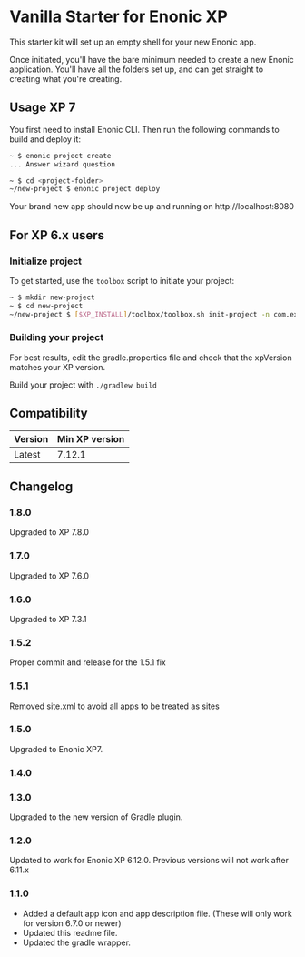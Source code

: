 # Vanilla Starter for Enonic XP

This starter kit will set up an empty shell for your new Enonic app.

Once initiated, you'll have the bare minimum needed to create a new Enonic
application. You'll have all the folders set up, and can get
straight to creating what you're creating.


## Usage XP 7

You first need to install Enonic CLI. Then run the following commands to build and deploy it:

```bash
~ $ enonic project create
... Answer wizard question

~ $ cd <project-folder>
~/new-project $ enonic project deploy
```

Your brand new app should now be up and running on http://localhost:8080


## For XP 6.x users


### Initialize project

To get started, use the `toolbox` script to initiate your project:

```bash
~ $ mkdir new-project
~ $ cd new-project
~/new-project $ [$XP_INSTALL]/toolbox/toolbox.sh init-project -n com.example.name -r starter-vanilla
```

### Building your project

For best results, edit the gradle.properties file and check that the
xpVersion matches your XP version.

Build your project with ``./gradlew build``


## Compatibility

| Version | Min XP version |
|---------|----------------|
| Latest  | 7.12.1         |

## Changelog

### 1.8.0

Upgraded to XP 7.8.0

### 1.7.0

Upgraded to XP 7.6.0

### 1.6.0

Upgraded to XP 7.3.1

### 1.5.2

Proper commit and release for the 1.5.1 fix

### 1.5.1

Removed site.xml to avoid all apps to be treated as sites

### 1.5.0

Upgraded to Enonic XP7.

### 1.4.0
### 1.3.0

Upgraded to the new version of Gradle plugin.

### 1.2.0

Updated to work for Enonic XP 6.12.0.  Previous versions will not work after 6.11.x

### 1.1.0

* Added a default app icon and app description file. (These will only work for version 6.7.0 or newer)
* Updated this readme file.
* Updated the gradle wrapper.
